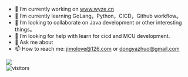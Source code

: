 - 🔭 I’m currently working on www.wyze.cn
- 🌱 I’m currently learning GoLang，Python，CICD，Github workflow。
- 👯 I’m looking to collaborate on Java development or other interesting things。
- 🤔 I’m looking for help with learn for cicd and MCU development.
- 💬 Ask me about 
- 📫 How to reach me:  jimolove@126.com or dongyazhuo@gmail.com

![](https://github-readme-stats.vercel.app/api?username=yazhuodong-wyze)   
![visitors](https://visitor-badge.glitch.me/badge?page_id=yazhuodong-wyze.yazhuodong-wyze&left_color=green&right_color=red)   

